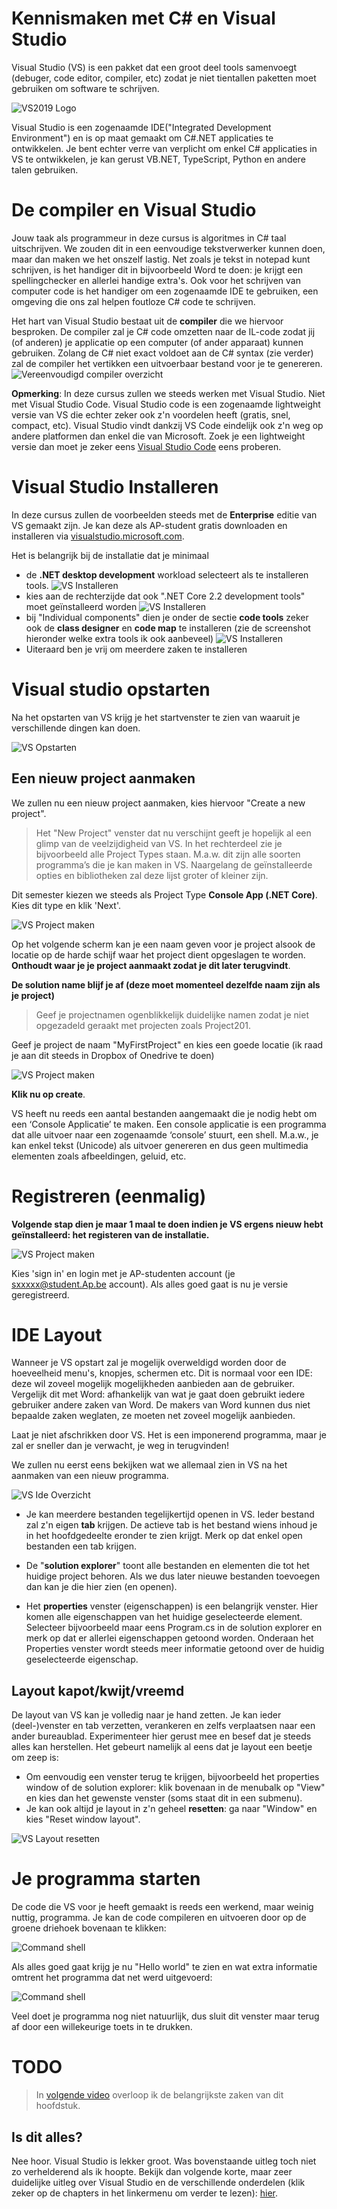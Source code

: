 # Kennismaken met C# en Visual Studio

Visual Studio (VS) is een pakket dat een groot deel tools samenvoegt (debuger, code editor, compiler, etc) zodat je niet tientallen paketten moet gebruiken om software te schrijven.

![VS2019 Logo](../assets/0_intro/vslogo.png)

Visual Studio is een zogenaamde IDE("Integrated Development Environment") en is op maat gemaakt om C#.NET applicaties te ontwikkelen. Je bent echter verre van verplicht om enkel C# applicaties in VS te ontwikkelen, je kan gerust VB.NET, TypeScript, Python en andere talen gebruiken.

# De compiler en Visual Studio

Jouw taak als programmeur in deze cursus is algoritmes in C# taal uitschrijven. We zouden dit in een eenvoudige tekstverwerker kunnen doen, maar dan maken we het onszelf lastig. Net zoals je tekst in notepad kunt schrijven, is het handiger dit in bijvoorbeeld Word te doen: je krijgt een spellingchecker en allerlei handige extra's. Ook voor het schrijven van computer code is het handiger om een zogenaamde IDE te gebruiken, een omgeving die ons zal helpen foutloze C# code te schrijven.

Het hart van Visual Studio bestaat uit de **compiler** die we hiervoor besproken. De compiler zal je C# code omzetten naar de IL-code  zodat jij (of anderen) je applicatie op een computer (of ander apparaat) kunnen gebruiken. Zolang de C# niet exact voldoet aan de C# syntax (zie verder) zal de compiler het vertikken een uitvoerbaar bestand voor je te genereren. 
![Vereenvoudigd compiler overzicht](../assets/0_intro/compilereenvoudig.png)

**Opmerking**: In deze cursus zullen we steeds werken met Visual Studio. Niet met Visual Studio Code. Visual Studio code is een zogenaamde lightweight versie van VS die echter zeker ook z'n voordelen heeft (gratis, snel, compact, etc). Visual Studio vindt dankzij VS Code eindelijk ook z'n weg op andere platformen dan enkel die van Microsoft. Zoek je een lightweight versie dan moet je zeker eens [Visual Studio Code](https://code.visualstudio.com/) eens proberen.

# Visual Studio Installeren

In deze cursus zullen de voorbeelden steeds met de **Enterprise** editie van VS gemaakt zijn. Je kan deze als AP-student gratis downloaden en installeren  via [visualstudio.microsoft.com](https://visualstudio.microsoft.com/vs/).

Het is belangrijk bij de installatie dat je minimaal 
* de **.NET desktop development** workload selecteert als te installeren tools. ![VS Installeren](../assets/0_intro/vsinstall.png)
* kies aan de rechterzijde dat ook ".NET Core 2.2 development tools" moet geïnstalleerd worden
  ![VS Installeren](../assets/0_intro/core.png)
* bij "Individual components" dien je onder de sectie **code tools** zeker ook de **class designer** en **code map** te installeren (zie de screenshot hieronder welke extra tools ik ook aanbeveel)
 ![VS Installeren](../assets/0_intro/vsinstallextra.PNG)
* Uiteraard ben je vrij om meerdere zaken te installeren



# Visual studio opstarten

Na het opstarten van VS krijg je het startvenster te zien van waaruit je verschillende dingen kan doen.

![VS Opstarten](../assets/0_intro/vsstart.png)

## Een nieuw project aanmaken

We zullen nu een nieuw project aanmaken, kies hiervoor "Create a new project".

> Het "New Project" venster dat nu verschijnt geeft je hopelijk al een glimp van de veelzijdigheid van VS. In het rechterdeel zie je bijvoorbeeld alle Project Types staan. M.a.w. dit zijn alle soorten programma’s die je kan maken in VS. Naargelang de geïnstalleerde opties en bibliotheken zal deze lijst groter of kleiner zijn.

Dit semester kiezen we steeds als Project Type  **Console App (.NET Core)**. Kies dit type en klik 'Next'.

![VS Project maken](../assets/0_intro/vsproject.png)

 Op het volgende scherm kan je een naam geven voor je project alsook de locatie op de harde schijf waar het project dient opgeslagen te worden. **Onthoudt waar je je project aanmaakt zodat je dit later terugvindt**.

**De solution name blijf je af (deze moet momenteel dezelfde naam zijn als je project)**

 > Geef je projectnamen ogenblikkelijk duidelijke namen zodat je niet opgezadeld geraakt met projecten zoals Project201.

Geef je project de naam "MyFirstProject" en kies een goede locatie (ik raad je aan dit steeds in Dropbox of Onedrive te doen)

![VS Project maken](../assets/0_intro/vsprojectname.PNG)

**Klik nu op create**.

VS heeft nu reeds een aantal bestanden aangemaakt die je nodig hebt om een ‘Console Applicatie’ te maken. 
Een console applicatie is een programma dat alle uitvoer naar een zogenaamde ‘console’ stuurt, een shell. M.a.w., je kan enkel tekst (Unicode) als uitvoer genereren en dus geen multimedia elementen zoals afbeeldingen, geluid, etc.

# Registreren (eenmalig)

**Volgende stap dien je maar 1 maal te doen indien je VS ergens nieuw hebt geïnstalleerd: het registeren van de installatie.**

![VS Project maken](../assets/0_intro/register.png)

Kies 'sign in' en login met je AP-studenten account (je sxxxxx@student.Ap.be account). Als alles goed gaat is nu je versie geregistreerd.

# IDE Layout

Wanneer je VS opstart zal je mogelijk overweldigd worden door de hoeveelheid menu's, knopjes, schermen etc. Dit is normaal voor een IDE: deze wil zoveel mogelijk mogelijkheden aanbieden aan de gebruiker. Vergelijk dit met Word: afhankelijk van wat je gaat doen gebruikt iedere gebruiker andere zaken van Word. De makers van Word kunnen dus niet bepaalde zaken weglaten, ze moeten net zoveel mogelijk aanbieden.

Laat je niet afschrikken door VS. Het is een imponerend programma, maar je zal er sneller dan je verwacht, je weg in terugvinden!

We zullen nu eerst eens bekijken wat we allemaal zien in VS na het aanmaken van een nieuw programma.

![VS Ide Overzicht](../assets/0_intro/vside.png)

* Je kan meerdere bestanden tegelijkertijd openen in VS. Ieder bestand zal z'n eigen **tab** krijgen. De actieve tab is het bestand wiens inhoud je in het hoofdgedeelte eronder te zien krijgt. Merk op dat enkel open bestanden een tab krijgen.

* De "**solution explorer**" toont alle bestanden en elementen die tot het huidige project behoren. Als we dus later nieuwe bestanden toevoegen dan kan je die hier zien (en openen).

* Het **properties** venster (eigenschappen) is een belangrijk venster. Hier komen alle eigenschappen van het huidige geselecteerde element. Selecteer bijvoorbeeld maar eens Program.cs in de solution explorer en merk op dat er allerlei eigenschappen getoond worden. Onderaan het Properties venster wordt steeds meer informatie getoond over de huidig geselecteerde eigenschap.

## Layout kapot/kwijt/vreemd

De layout van VS kan je volledig naar je hand zetten. Je kan ieder (deel-)venster en tab verzetten, verankeren en zelfs verplaatsen naar een ander bureaublad. Experimenteer hier gerust mee en besef dat je steeds alles kan herstellen. Het gebeurt namelijk al eens dat je layout een beetje om zeep is:

* Om eenvoudig een venster terug te krijgen, bijvoorbeeld het properties window of de solution explorer: klik bovenaan in de menubalk op "View" en kies dan het gewenste venster (soms staat dit in een submenu).
* Je kan ook altijd je layout in z'n geheel **resetten**: ga naar "Window" en kies "Reset window layout".

![VS Layout resetten](../assets/0_intro/vsreset.png)

# Je programma starten

De code die VS voor je heeft gemaakt is reeds een werkend, maar weinig nuttig, programma. Je kan de code compileren en uitvoeren door op de groene driehoek bovenaan te klikken:

![Command shell](../assets/0_intro/startprogram.PNG)

Als alles goed gaat krijg je nu "Hello world" te zien en wat extra informatie omtrent het programma dat net werd uitgevoerd:

![Command shell](../assets/0_intro/vscmd.png)

Veel doet je programma nog niet natuurlijk, dus sluit dit venster maar terug af door een willekeurige toets in te drukken.

# TODO
> In [volgende video](https://ap.cloud.panopto.eu/Panopto/Pages/Viewer.aspx?id=1889dae4-d6cf-4ca3-b959-a91100ceeca9) overloop ik de belangrijkste zaken van dit hoofdstuk.

## Is dit alles?

Nee hoor. Visual Studio is lekker groot. Was bovenstaande uitleg toch niet zo verhelderend als ik hoopte. Bekijk dan volgende korte, maar zeer duidelijke uitleg over Visual Studio en de verschillende onderdelen (klik zeker op de chapters in het linkermenu om verder te lezen): [hier](https://tutorials.visualstudio.com/vs-get-started/intro).
